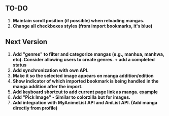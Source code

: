 
## TO-DO

1. **Maintain scroll position (if possible) when reloading mangas.**
2. **Change all checkboxes styles (from import bookmarks, it's blue)**

## Next Version

1. **Add "genres" to filter and categorize mangas (e.g., manhua, manhwa, etc). Consider allowing users to create genres. + add a completed status**
2. **Add synchronization with own API.**
3. **Make it so the selected image appears on manga addition/edition**
4. **Show indicator of which imported bookmark is being handled in the manga addition after the import.**
5. **Add keyboard shortcut to add current page link as manga. [example](https://imgur.com/a/a177cZu)**
6. **Add "Pick Image" - Similar to colorzilla but for images.**
7. **Add integration with MyAnimeList API and AniList API. (Add manga directly from profile)**
